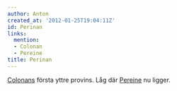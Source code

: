 ```yaml
---
author: Anton
created_at: '2012-01-25T19:04:11Z'
id: Perinan
links:
  mention:
  - Colonan
  - Pereine
title: Perinan
---
```


[Colonans] första yttre provins. Låg där [Pereine] nu ligger.

  [Colonans]: Colonan
  [Pereine]: Pereine
